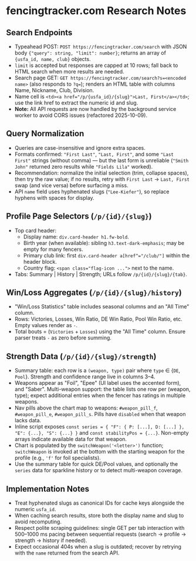 # fencingtracker.com Research Notes

## Search Endpoints
- Typeahead POST: `POST https://fencingtracker.com/search` with JSON body `{"query": string, "limit": number}`; returns an array of `{usfa_id, name, club}` objects.
- `limit` is accepted but responses are capped at 10 rows; fall back to HTML search when more results are needed.
- Search page GET: `GET https://fencingtracker.com/search?s=<encoded name>` (also responds to `?q=`); renders an HTML table with columns Name, Nickname, Club, Division.
- Name cell is `<td><a href="/p/{usfa_id}/{slug}">Last, First</a></td>`; use the link href to extract the numeric id and slug.
- **Note:** All API requests are now handled by the background service worker to avoid CORS issues (refactored 2025-10-09).

## Query Normalization
- Queries are case-insensitive and ignore extra spaces.
- Formats confirmed: `"First Last"`, `"Last, First"`, and some `"Last First"` strings (without comma) — but the last form is unreliable (`"Smith John"` returned zero results while `"Fields Lila"` worked).
- Recommendation: normalize the initial selection (trim, collapse spaces), then try the raw value; if no results, retry with `First Last` → `Last, First` swap (and vice versa) before surfacing a miss.
- API `name` field uses hyphenated slugs (`"Lee-Kiefer"`), so replace hyphens with spaces for display.

## Profile Page Selectors (`/p/{id}/{slug}`)
- Top card header:
  - Display name: `div.card-header h1.fw-bold`.
  - Birth year (when available): sibling `h3.text-dark-emphasis`; may be empty for many fencers.
  - Primary club link: first `div.card-header a[href^="/club/"]` within the header block.
  - Country flag: `<span class="flag-icon ...">` next to the name.
- Tabs: Summary | History | Strength; URLs follow `/p/{id}/{slug}/{tab}`.

## Win/Loss Aggregates (`/p/{id}/{slug}/history`)
- "Win/Loss Statistics" table includes seasonal columns and an "All Time" column.
- Rows: Victories, Losses, Win Ratio, DE Win Ratio, Pool Win Ratio, etc. Empty values render as `-`.
- Total bouts = (`Victories` + `Losses`) using the "All Time" column. Ensure parser treats `-` as zero before summing.

## Strength Data (`/p/{id}/{slug}/strength`)
- Summary table: each row is a `(weapon, type)` pair where `type` ∈ {`DE`, `Pool`}. Strength and confidence range live in columns 3–4.
- Weapons appear as "Foil", "Epee" (UI label uses the accented form), and "Saber". Multi-weapon support: the table lists one row per (weapon, type); expect additional entries when the fencer has ratings in multiple weapons.
- Nav pills above the chart map to weapons: `#weapon_pill_f`, `#weapon_pill_e`, `#weapon_pill_s`. Pills have `disabled` when that weapon lacks data.
- Inline script exposes `const series = { "F": { P: [...], D: [...] }, "E": {...}, "S": {...} }` and `const stabilityPos = {...}`. Non-empty arrays indicate available data for that weapon.
- Chart is populated by the `switchWeapon('<letter>')` function; `switchWeapon` is invoked at the bottom with the starting weapon for the profile (e.g., `'f'` for foil specialists).
- Use the summary table for quick DE/Pool values, and optionally the `series` data for sparkline history or to detect multi-weapon coverage.

## Implementation Notes
- Treat hyphenated slugs as canonical IDs for cache keys alongside the numeric `usfa_id`.
- When caching search results, store both the display name and slug to avoid recomputing.
- Respect polite scraping guidelines: single GET per tab interaction with 500–1000 ms pacing between sequential requests (search → profile → strength → history if needed).
- Expect occasional 404s when a slug is outdated; recover by retrying with the `name` returned from the search API.
